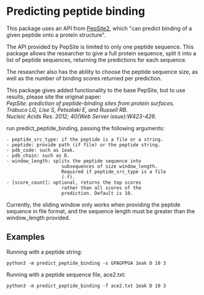# Predicting peptide binding

<p>This package uses an API from <a href="http://pepsite2.russelllab.org/">PepSite2</a>, 
which "can predict binding of a given peptide onto a protein structure".</p>

<p>
The API provided by PepSite is limited to only one peptide sequence.
This package allows the researcher to give a full protein sequence,
split it into a list of peptide sequences, returning the predictions
for each sequence.
</p>

<p>
The researcher also has the ability to choose the peptide sequence size,
as well as the number of binding scores returned per prediction.
</p>

<p>
This package gives added functionality to the base PepSite, but to use
results, please site the original paper:<br>
<em>PepSite: prediction of peptide-binding sites from protein surfaces.<br>
Trabuco LG, Lise S, Petsalaki E, and Russell RB.<br>
Nucleic Acids Res. 2012; 40(Web Server issue):W423-426.</em>
</p>

run predict_peptide_binding, passing the following arguments:
```
- peptide_src_type: if the peptide is a file or a string.
- peptide: provide path (if file) or the peptide string.
- pdb_code: such as 1eak.
- pdb_chain: such as D.
- window_length: splits the peptide sequence into 
                    subsequences of size window_length. 
                    Required if peptide_src_type is a file 
                    (-f).
- [score_count]: optional, returns the top scores 
                    rather than all scores of the 
                    prediction. Default is 10. 
```
Currently, the sliding window only works when providing 
the peptide sequence in file format, and the sequence 
length must be greater than the window_length provided.

## Examples
Running with a peptide string:
```
python3 -m predict_peptide_binding -s GPAGPPGA 1eak D 10 3
```

Running with a peptide sequence file, ace2.txt:
```
python3 -m predict_peptide_binding -f ace2.txt 1eak D 10 3
```
